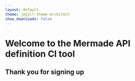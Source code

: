 ```yaml
---
layout: default
theme: jekyll-theme-architect
show_downloads: false
---
```

# Welcome to the Mermade API definition CI tool

## Thank you for signing up
